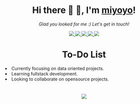 <h1 align="center">Hi there 👋 👋, I'm <a href="https://github.com/rmiyoyo">miyoyo</a>!</h1>
<p align="center">
  <i>Glad you looked for me :) Let's get in touch!</i>
<p align="center">
  <a href= "https://github.com/rmiyoyo/">
    <img src="https://img.icons8.com/material-outlined/30/689d6a/source-code.png"/>
  </a>
  <a href= "https://www.linkedin.com/in/raphael-miyoyo/">
    <img src="https://img.icons8.com/material-outlined/30/689d6a/linkedin.png"/>
  </a>
  <a href= "https://twitter.com/r_miyoyo">
    <img src="https://img.icons8.com/material-outlined/30/689d6a/twitter.png"/>
  </a>
  <a href= "https://rmiyoyo.github.io/Personal-Portfolio-Website/">
    <img src="https://img.icons8.com/material-outlined/30/689d6a/geography.png"/>
  </a>
  <a href="mailto:miyoyogithub@gmail.com">
    <img src="https://img.icons8.com/ios-glyphs/30/689d6a/physics.png"/>
  </a>
</p>

<h1></h1>

<h1 align="center">To-Do List</h1>
<li>Currently focusing on data oriented projects.</li>
<li>Learning fullstack development.</li>
<li>Looking to collaborate on opensource projects.</li>

<h1></h1>
<p  align="center" >
  <img align="center" src="https://streak-stats.demolab.com?user=rmiyoyo&theme=vue-dark&hide_border=true&border_radius=8" /> 
</p>
